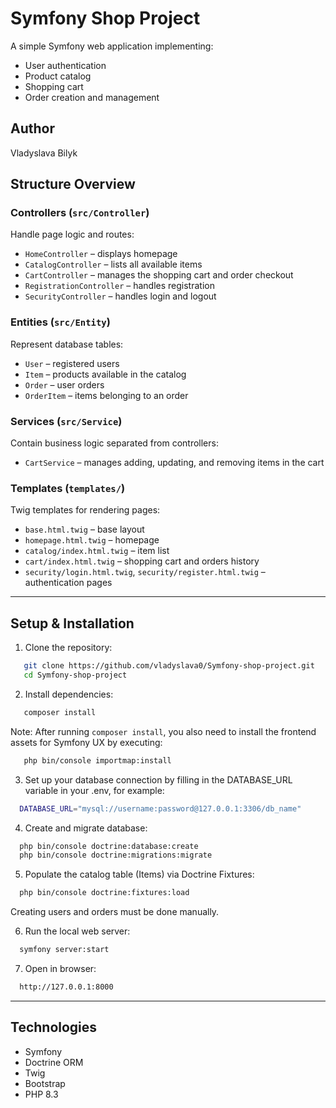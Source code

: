 # Symfony Shop Project

A simple Symfony web application implementing:
- User authentication
- Product catalog
- Shopping cart
- Order creation and management

## Author
Vladyslava Bilyk

## Structure Overview

### Controllers (`src/Controller`)
Handle page logic and routes:
- `HomeController` – displays homepage
- `CatalogController` – lists all available items
- `CartController` – manages the shopping cart and order checkout
- `RegistrationController` – handles registration
- `SecurityController` – handles login and logout

### Entities (`src/Entity`)
Represent database tables:
- `User` – registered users
- `Item` – products available in the catalog
- `Order` – user orders
- `OrderItem` – items belonging to an order

### Services (`src/Service`)
Contain business logic separated from controllers:
- `CartService` – manages adding, updating, and removing items in the cart

### Templates (`templates/`)
Twig templates for rendering pages:
- `base.html.twig` – base layout
- `homepage.html.twig` – homepage
- `catalog/index.html.twig` – item list
- `cart/index.html.twig` – shopping cart and orders history
- `security/login.html.twig`, `security/register.html.twig` – authentication pages

---

## Setup & Installation

1. Clone the repository:
```bash
   git clone https://github.com/vladyslava0/Symfony-shop-project.git
   cd Symfony-shop-project
``` 
2. Install dependencies:
```bash
   composer install
```
Note: After running `composer install`, you also need to install the frontend assets for Symfony UX by executing:
```bash
   php bin/console importmap:install

```
3. Set up your database connection by filling in the DATABASE_URL variable in your .env, for example:
 ```bash
   DATABASE_URL="mysql://username:password@127.0.0.1:3306/db_name"
```
4. Create and migrate database:
 ```bash
   php bin/console doctrine:database:create
   php bin/console doctrine:migrations:migrate
```
5. Populate the catalog table (Items) via Doctrine Fixtures:
 ```bash
   php bin/console doctrine:fixtures:load
```
Creating users and orders must be done manually.

6. Run the local web server:
 ```bash
   symfony server:start
```
7. Open in browser:
 ```bash
   http://127.0.0.1:8000
```

---
## Technologies
- Symfony
- Doctrine ORM
- Twig
- Bootstrap
- PHP 8.3